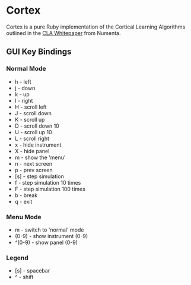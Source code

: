 # Cortex

  Cortex is a pure Ruby implementation of the Cortical Learning Algorithms
  outlined in the [CLA Whitepaper](https://www.groksolutions.com/htm-overview/education/HTM_CorticalLearningAlgorithms.pdf) from Numenta.

## GUI Key Bindings

### Normal Mode
* h   - left
* j   - down
* k   - up
* l   - right
* H   - scroll left
* J   - scroll down
* K   - scroll up
* D   - scroll down 10
* U   - scroll up 10
* L   - scroll right
* x   - hide instrument
* X   - hide panel
* m   - show the 'menu'
* n   - next screen
* p   - prev screen
* [s] - step simulation
* f   - step simulation 10 times
* F   - step simulation 100 times
* b   - break
* q   - exit

### Menu Mode
* m        - switch to 'normal' mode
* (0-9)    - show instrument (0-9)
* ^(0-9) - show panel (0-9)

### Legend
* [s] - spacebar
* ^   - shift
